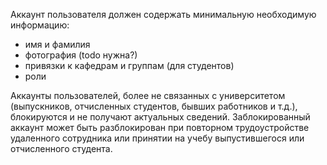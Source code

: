 Аккаунт пользователя должен содержать минимальную необходимую информацию:
- имя и фамилия
- фотография (todo нужна?)
- привязки к кафедрам и группам (для студентов)
- роли

Аккаунты пользователей, более не связанных с университетом (выпускников, отчисленных студентов, бывших работников и т.д.), блокируются и не получают актуальных сведений. Заблокированный аккаунт может быть разблокирован при повторном трудоустройстве удаленного сотрудника или принятии на учебу выпустившегося или отчисленного студента.